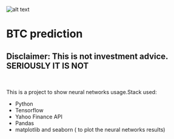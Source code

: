 ![alt text](https://cointimes.com.br/wp-content/uploads/2019/05/bitcoin-price-latest-2019-1024x768.jpg)
<h1> BTC prediction </h1>
<h2> Disclaimer: This is not investment advice. <strong> SERIOUSLY IT IS NOT </strong> </h2><br>
<p> This is a project to show neural networks usage.Stack used:</p>
<ul>
  <li> Python </li>
  <li> Tensorflow </li>
  <li> Yahoo Finance API </li>
  <li> Pandas </li>
  <li> matplotlib and seaborn ( to plot the neural networks results) </li>
</ul>  

